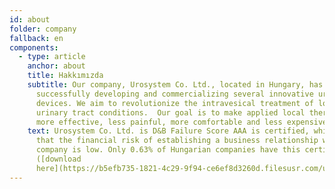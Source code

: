 ```yaml
---
id: about
folder: company
fallback: en
components:
  - type: article
    anchor: about
    title: Hakkımızda
    subtitle: Our company, Urosystem Co. Ltd., located in Hungary, has been
      successfully developing and commercializing several innovative urological
      devices. We aim to revolutionize the intravesical treatment of lower
      urinary tract conditions.  Our goal is to make applied local therapies
      more effective, less painful, more comfortable and less expensive.
    text: Urosystem Co. Ltd. is D&B Failure Score AAA is certified, which indicates
      that the financial risk of establishing a business relationship with the
      company is low. Only 0.63% of Hungarian companies have this certificate
      ([download
      here](https://b5efb735-1821-4c29-9f94-ce6ef8d3260d.filesusr.com/ugd/899d64_0684d8e56d9e4a01a0f8be7e8308b60d.pdf)).
---
```

